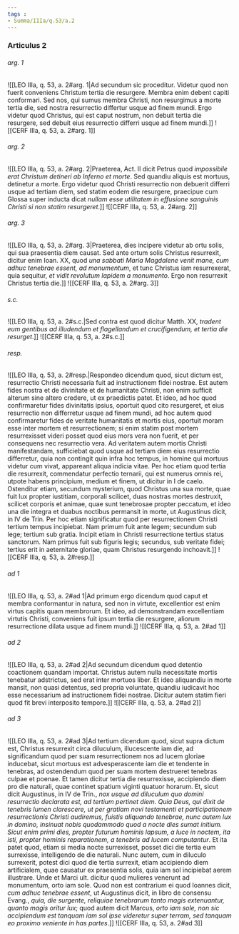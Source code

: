 ```yaml
---
tags : 
- Summa/IIIa/q.53/a.2
---
```


### Articulus 2

###### arg. 1
![[LEO IIIa, q. 53, a. 2#arg. 1|Ad secundum sic proceditur. Videtur quod non fuerit conveniens Christum tertia die resurgere. Membra enim debent capiti conformari. Sed nos, qui sumus membra Christi, non resurgimus a morte tertia die, sed nostra resurrectio differtur usque ad finem mundi. Ergo videtur quod Christus, qui est caput nostrum, non debuit tertia die resurgere, sed debuit eius resurrectio differri usque ad finem mundi.]]
![[CERF IIIa, q. 53, a. 2#arg. 1]]

###### arg. 2
![[LEO IIIa, q. 53, a. 2#arg. 2|Praeterea, Act. II dicit Petrus quod *impossibile erat Christum detineri ab Inferno et morte*. Sed quandiu aliquis est mortuus, detinetur a morte. Ergo videtur quod Christi resurrectio non debuerit differri usque ad tertiam diem, sed statim eodem die resurgere, praecipue cum Glossa super inducta dicat *nullam esse utilitatem in effusione sanguinis Christi si non statim resurgeret*.]]
![[CERF IIIa, q. 53, a. 2#arg. 2]]

###### arg. 3
![[LEO IIIa, q. 53, a. 2#arg. 3|Praeterea, dies incipere videtur ab ortu solis, qui sua praesentia diem causat. Sed ante ortum solis Christus resurrexit, dicitur enim Ioan. XX, quod *una sabbati Maria Magdalene venit mane, cum adhuc tenebrae essent, ad monumentum*, et tunc Christus iam resurrexerat, quia sequitur, *et vidit revolutum lapidem a monumento*. Ergo non resurrexit Christus tertia die.]]
![[CERF IIIa, q. 53, a. 2#arg. 3]]

###### s.c.
![[LEO IIIa, q. 53, a. 2#s.c.|Sed contra est quod dicitur Matth. XX, *tradent eum gentibus ad illudendum et flagellandum et crucifigendum, et tertia die resurget*.]]
![[CERF IIIa, q. 53, a. 2#s.c.]]

###### resp.
![[LEO IIIa, q. 53, a. 2#resp.|Respondeo dicendum quod, sicut dictum est, resurrectio Christi necessaria fuit ad instructionem fidei nostrae. Est autem fides nostra et de divinitate et de humanitate Christi, non enim sufficit alterum sine altero credere, ut ex praedictis patet. Et ideo, ad hoc quod confirmaretur fides divinitatis ipsius, oportuit quod cito resurgeret, et eius resurrectio non differretur usque ad finem mundi, ad hoc autem quod confirmaretur fides de veritate humanitatis et mortis eius, oportuit moram esse inter mortem et resurrectionem; si enim statim post mortem resurrexisset videri posset quod eius mors vera non fuerit, et per consequens nec resurrectio vera. Ad veritatem autem mortis Christi manifestandam, sufficiebat quod usque ad tertiam diem eius resurrectio differretur, quia non contingit quin infra hoc tempus, in homine qui mortuus videtur cum vivat, appareant aliqua indicia vitae. Per hoc etiam quod tertia die resurrexit, commendatur perfectio ternarii, qui est numerus omnis rei, utpote habens principium, medium et finem, ut dicitur in I de caelo. Ostenditur etiam, secundum mysterium, quod Christus una sua morte, quae fuit lux propter iustitiam, corporali scilicet, duas nostras mortes destruxit, scilicet corporis et animae, quae sunt tenebrosae propter peccatum, et ideo una die integra et duabus noctibus permansit in morte, ut Augustinus dicit, in IV de Trin. Per hoc etiam significatur quod per resurrectionem Christi tertium tempus incipiebat. Nam primum fuit ante legem; secundum sub lege; tertium sub gratia. Incipit etiam in Christi resurrectione tertius status sanctorum. Nam primus fuit sub figuris legis; secundus, sub veritate fidei; tertius erit in aeternitate gloriae, quam Christus resurgendo inchoavit.]]
![[CERF IIIa, q. 53, a. 2#resp.]]

###### ad 1
![[LEO IIIa, q. 53, a. 2#ad 1|Ad primum ergo dicendum quod caput et membra conformantur in natura, sed non in virtute, excellentior est enim virtus capitis quam membrorum. Et ideo, ad demonstrandam excellentiam virtutis Christi, conveniens fuit ipsum tertia die resurgere, aliorum resurrectione dilata usque ad finem mundi.]]
![[CERF IIIa, q. 53, a. 2#ad 1]]

###### ad 2
![[LEO IIIa, q. 53, a. 2#ad 2|Ad secundum dicendum quod detentio coactionem quandam importat. Christus autem nulla necessitate mortis tenebatur adstrictus, sed erat inter mortuos liber. Et ideo aliquandiu in morte mansit, non quasi detentus, sed propria voluntate, quandiu iudicavit hoc esse necessarium ad instructionem fidei nostrae. Dicitur autem statim fieri quod fit brevi interposito tempore.]]
![[CERF IIIa, q. 53, a. 2#ad 2]]

###### ad 3
![[LEO IIIa, q. 53, a. 2#ad 3|Ad tertium dicendum quod, sicut supra dictum est, Christus resurrexit circa diluculum, illucescente iam die, ad significandum quod per suam resurrectionem nos ad lucem gloriae inducebat, sicut mortuus est advesperascente iam die et tendente in tenebras, ad ostendendum quod per suam mortem destrueret tenebras culpae et poenae. Et tamen dicitur tertia die resurrexisse, accipiendo diem pro die naturali, quae continet spatium viginti quatuor horarum. Et, sicut dicit Augustinus, in IV de Trin., *nox usque ad diluculum quo domini resurrectio declarata est, ad tertium pertinet diem. Quia Deus, qui dixit de tenebris lumen clarescere, ut per gratiam novi testamenti et participationem resurrectionis Christi audiremus, fuistis aliquando tenebrae, nunc autem lux in domino, insinuat nobis quodammodo quod a nocte dies sumat initium. Sicut enim primi dies, propter futurum hominis lapsum, a luce in noctem, ita isti, propter hominis reparationem, a tenebris ad lucem computantur*. Et ita patet quod, etiam si media nocte surrexisset, posset dici die tertia eum surrexisse, intelligendo de die naturali. Nunc autem, cum in diluculo surrexerit, potest dici quod die tertia surrexit, etiam accipiendo diem artificialem, quae causatur ex praesentia solis, quia iam sol incipiebat aerem illustrare. Unde et Marci ult. dicitur quod mulieres venerunt ad monumentum, orto iam sole. Quod non est contrarium ei quod Ioannes dicit, *cum adhuc tenebrae essent*, ut Augustinus dicit, in libro de consensu Evang., *quia, die surgente, reliquiae tenebrarum tanto magis extenuantur, quanto magis oritur lux*; quod autem dicit Marcus, *orto iam sole, non sic accipiendum est tanquam iam sol ipse videretur super terram, sed tanquam eo proximo veniente in has partes*.]]
![[CERF IIIa, q. 53, a. 2#ad 3]]

